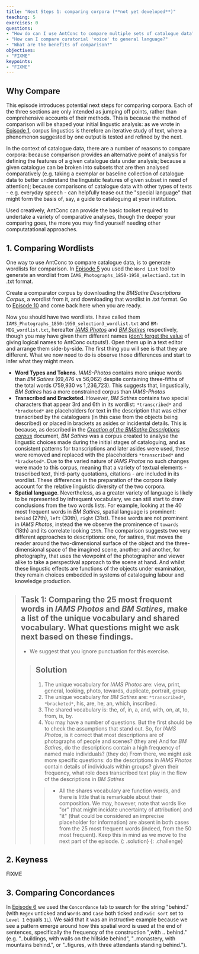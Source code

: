 ```yaml
---
title: "Next Steps 1: comparing corpora (**not yet developed**)"
teaching: 5
exercises: 0
questions:
- "How do can I use AntConc to compare multiple sets of catalogue data?"
- "How can I compare curatorial 'voice' to general language?"
- "What are the benefits of comparison?"
objectives:
- "FIXME"
keypoints:
- "FIXME"
---
```


## Why Compare

This episode introduces potential next steps for comparing corpora. Each of the three sections are only intended as jumping off points, rather than comprehensive accounts of their methods. This is because the method of comparison will be shaped your initial lingustic analysis: as we wrote in [Episode 1](https://cataloguelegacies.github.io/antconc.github.io/01-introduction/index.html), corpus lingustics is therefore an iterative study of text, where a phenomenon suggested by one output is tested and refined by the next.

In the context of catalogue data, there are a number of reasons to compare corpora: because comparison provides an alternative point of analysis for defining the features of a given catalogue data under analysis; because a given catalogue can be broken into subsets that are then analysed comparatively (e.g. taking a exemplar or baseline collection of catalogue data to better understand the linguistic features of given subset in need of attention); because comparisons of catalogue data with other types of texts - e.g. everyday speech - can helpfully tease out the "special language" that might form the basis of, say, a guide to cataloguing at your institution.

Used creatively, AntConc can provide the basic toolset required to undertake a variety of comparative analyses, though the deeper your comparing goes, the more you may find yourself needing other computatational approaches.

## 1. Comparing Wordlists

One way to use AntConc to compare catalogue data, is to generate wordlists for comparison. In [Episode 5](https://cataloguelegacies.github.io/antconc.github.io/05-wordlists/index.html#saving-your-output) you used the `Word List` tool to generate an wordlist from `IAMS_Photographs_1850-1950_selection3.txt` in .txt format.

Create a comparator corpus by downloading the *BMSatire Descriptions Corpus*, a wordlist from it, and downloading that wordlist in .txt format. Go to [Episode 10](https://cataloguelegacies.github.io/antconc.github.io/10-BM-wordlists/index.html) and come back here when you are ready.

Now you should have two wordlists. I have called them `IAMS_Photographs_1850-1950_selection3_wordlist.txt` and `BM-MDG_wordlist.txt`, hereafter *[IAMS Photos](https://github.com/CatalogueLegacies/antconc.github.io/blob/gh-pages/data/IAMS_Photographs_1850-1950_selection3_wordlist.txt)* and *[BM Satires](https://github.com/CatalogueLegacies/antconc.github.io/blob/gh-pages/data/BM-MDG_wordlist.txt)* respectively, though you may have given them different names ([don't forget the value](https://cataloguelegacies.github.io/antconc.github.io/05-wordlists/index.html#saving-your-output) of giving logical names to AntConc outputs!). Open them up in a text editor and arrange them side-by-side. The first thing you will see is that they are different. What we now need to do is observe those differences and start to infer what they might mean.

- **Word Types and Tokens**. *IAMS-Photos* contains more unique words than *BM Satires* (69,476 vs 56,062) despite containing three-fifths of the total words (759,930 vs 1,236,723). This suggests that, lingustically, *BM Satires* has a more constrained corpus than *IAMS-Photos*
- **Transcribed and Bracketed**. However, *BM Satires* contains two special characters that appear 3rd and 6th in its wordlist: `*transcribed*` and `*bracketed*` are placeholders for text in the description that was either transcribed by the cataloguers (in this case from the objects being described) or placed in brackets as asides or incidental details. This is because, as described in the *[Creation of the BMSatire Descriptions corpus](http://doi.org/10.5281/zenodo.3245037)* document, *BM Satires* was a corpus created to analyse the lingustic choices made during the initial stages of cataloguing, and as consistent patterns for transcriptions and later asides were used, these were removed and replaced with the placeholders `*transcribed*` and `*bracketed*`. Due to the varied nature of *IAMS Photos* no such changes were made to this corpus, meaning that a variety of textual elements - trascribed text, third-party quotations, citations - are included in its wordlist. These differences in the preparation of the corpora likely account for the relative linguistic diversity of the two corpora.
- **Spatial language**. Nevertheless, as a greater variety of language is likely to be represented by infrequent vocabulary, we can still start to draw conclusions from the two words lists. For example, looking at the 40 most frequent words in *BM Satires*, spatial language is prominent: `behind` (27th), `left` (30th), `right` (31st). These words are not prominent in *IAMS Photos*, instead the we observe the prominence of `towards` (18th) and its correlate looking `15th`. The comparison suggests two very different approaches to descriptions: one, for satires, that moves the reader around the two-dimensional surface of the object and the three-dimensional space of the imagined scene, another; and another, for photography, that uses the viewpoint of the photographer and viewer alike to take a perspectival approach to the scene at hand. And whilst these lingustic effects are functions of the objects under examination, they remain choices embedded in systems of cataloguing labour and knowledge production.

>## Task 1: Comparing the 25 most frequent words in *IAMS Photos* and *BM Satires*, make a list of the unique vocabulary and shared vocabulary. What questions might we ask next based on these findings.
>* We suggest that you ignore punctuation for this exercise.
>
>>## Solution
>>
>>1. The unique vocabulary for *IAMS Photos* are: view, print, general, looking, photo, towards, duplicate, portrait, group
>>2. The unique vocabulary for *BM Satires* are: `*transcribed*`, `*bracketed*`, his, are, he, an, which, inscribed.
>>3. The shared vocabulary is: the, of, in, a, and, with, on, at, to, from, is, by.
>>4. You may have a number of questions. But the first should be to check the assumptions that stand out. So, for *IAMS Photos*, is it correct that most descriptions are of photographs of people and scenes? (they are) And for *BM Satires*, do the descriptions contain a high frequency of named male individuals? (they do) From there, we might ask more specific questions: do the descriptions in *IAMS Photos* contain details of individuals within groups? given their frequency, what role does transcribed text play in the flow of the descriptions in *BM Satires*
>>>* All the shares vocabulary are function words, and there is little that is remarkable about their composition. We may, however, note that words like "or" (that might incidate uncertainty of attribution) and "it" (that could be considered an imprecise placeholder for information) are absent in both cases from the 25 most frequent words (indeed, from the 50 most frequent). Keep this in mind as we move to the next part of the episode.
>{: .solution}
{: .challenge}

## 2. Keyness

FIXME

## 3. Comparing Concordances

In [Episode 6](https://cataloguelegacies.github.io/antconc.github.io/06-search/index.html#adapting-your-search) we used the `Concordance` tab to search for the string "behind." (with `Regex` unticked and `Words` and `Case` both ticked and `Kwic sort` set to `Level 1` equals `1L`). We said that it was an instructive example because we see a pattern emerge around how this spatial word is used at the end of sentences, specifically the frequency of the construction ",with .. behind." (e.g. "..buildings, with walls on the hillside behind", "..monastery, with mountains behind.", or "..figures, with three attendants standing behind.").


